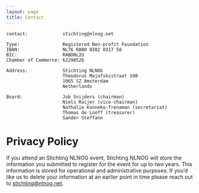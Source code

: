 ```yaml
---
layout: page
title: Contact
---
```


```
contact:             stichting@nlnog.net

Type:                Registered Non-profit Foundation
IBAN:                NL76 RABO 0302 0317 58
BIC:                 RABONL2U
Chamber of Commerce: 62298526

Address:             Stichting NLNOG
                     Theodorus Majofskistraat 100
                     1065 SZ Amsterdam
                     Netherlands

Board:               Job Snijders (chairman)
                     Niels Raijer (vice-chairman)
                     Nathalie Kunneke-Trenaman (secretariat)
                     Thomas de Looff (treasurer)
                     Sander Steffann
```

# Privacy Policy

If you attend an Stichting NLNOG event, Stichting NLNOG will store the information you submitted to register for the event for up to two years. This information is stored for operational and administrative purposes. If you’d like us to delete your information at an earlier point in time please reach out to stichting@nlnog.net.

